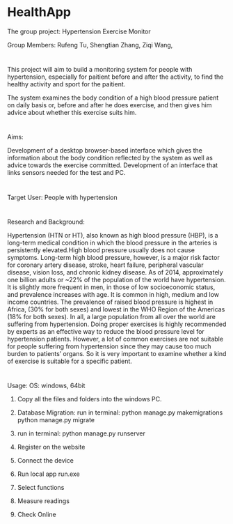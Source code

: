 # HealthApp
The group project: 
Hypertension Exercise Monitor

Group Members: 
Rufeng Tu, 
Shengtian Zhang, 
Ziqi Wang, 

#
This project will aim to build a monitoring system for people with hypertension, especially for paitient before and after the activity, to find the healthy activity and sport for the paitient. 


The system examines the body condition of a high blood pressure patient on daily basis or, before and after he does exercise, and then gives him advice about whether this exercise suits him.

#
Aims: 

Development of a desktop browser-based interface which gives the information about the body condition reflected by the system as well as advice towards the exercise committed. 
Development of an interface that links sensors needed for the test and PC. 
#
Target User: 
People with hypertension


#
Research and Background: 

Hypertension (HTN or HT), also known as high blood pressure (HBP), is a long-term medical condition in which the blood pressure in the arteries is persistently elevated.High blood pressure usually does not cause symptoms. Long-term high blood pressure, however, is a major risk factor for coronary artery disease, stroke, heart failure, peripheral vascular disease, vision loss, and chronic kidney disease.
As of 2014, approximately one billion adults or ~22% of the population of the world have hypertension. It is slightly more frequent in men, in those of low socioeconomic status, and prevalence increases with age. It is common in high, medium and low income countries. The prevalence of raised blood pressure is highest in Africa, (30% for both sexes) and lowest in the WHO Region of the Americas (18% for both sexes). In all, a large population from all over the world are suffering from hypertension.
Doing proper exercises is highly recommended by experts as an effective way to reduce the blood pressure level for hypertension patients. However, a lot of common exercises are not suitable for people suffering from hypertension since they may cause too much burden to patients’ organs. So it is very important to examine whether a kind of exercise is suitable for a specific patient.


#
Usage: 
OS: windows, 64bit
1. Copy all the files and folders into the windows PC. 
2. Database Migration:
    run in terminal: 
    python manage.py makemigrations
    python manage.py migrate
    
3. run in terminal: 
    python manage.py runserver
4. Register on the website
5. Connect the device
6. Run local app run.exe
7. Select functions
8. Measure readings
9. Check Online